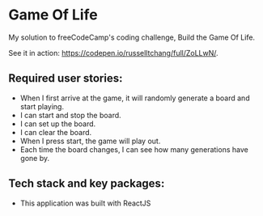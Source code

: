 # Game Of Life

My solution to freeCodeCamp's coding challenge, Build the Game Of Life. 

See it in action: https://codepen.io/russelltchang/full/ZoLLwN/.

## Required user stories:
* When I first arrive at the game, it will randomly generate a board and start playing.
* I can start and stop the board.
* I can set up the board.
* I can clear the board.
* When I press start, the game will play out.
* Each time the board changes, I can see how many generations have gone by.

## Tech stack and key packages:
* This application was built with ReactJS
